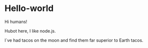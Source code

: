 # Hello-world

Hi humans!

Hubot here, I like node.js.

I´ve had tacos on the moon and find them far superior to Earth tacos.
